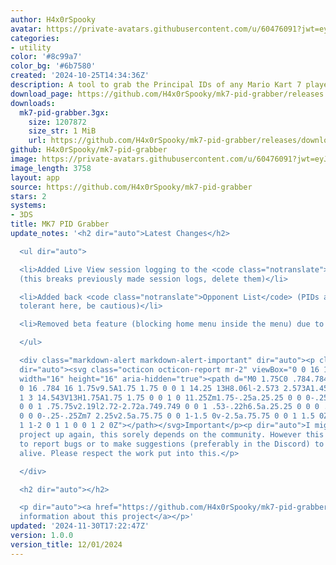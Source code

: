 ```yaml
---
author: H4x0rSpooky
avatar: https://private-avatars.githubusercontent.com/u/60476091?jwt=eyJhbGciOiJIUzI1NiIsInR5cCI6IkpXVCJ9.eyJpc3MiOiJnaXRodWIuY29tIiwiYXVkIjoicmF3LmdpdGh1YnVzZXJjb250ZW50LmNvbSIsImtleSI6ImtleTEiLCJleHAiOjE3MzQ2NzkzODAsIm5iZiI6MTczNDY3ODE4MCwicGF0aCI6Ii91LzYwNDc2MDkxIn0.mX0UFtgDaxyWdlAQWpeAafKy01rvMqHqupR_gN4BlOU&v=4
categories:
- utility
color: '#8c99a7'
color_bg: '#6b7580'
created: '2024-10-25T14:34:36Z'
description: A tool to grab the Principal IDs of any Mario Kart 7 player you encounter.
download_page: https://github.com/H4x0rSpooky/mk7-pid-grabber/releases
downloads:
  mk7-pid-grabber.3gx:
    size: 1207872
    size_str: 1 MiB
    url: https://github.com/H4x0rSpooky/mk7-pid-grabber/releases/download/1.0.0/mk7-pid-grabber.3gx
github: H4x0rSpooky/mk7-pid-grabber
image: https://private-avatars.githubusercontent.com/u/60476091?jwt=eyJhbGciOiJIUzI1NiIsInR5cCI6IkpXVCJ9.eyJpc3MiOiJnaXRodWIuY29tIiwiYXVkIjoicmF3LmdpdGh1YnVzZXJjb250ZW50LmNvbSIsImtleSI6ImtleTEiLCJleHAiOjE3MzQ2NzkzODAsIm5iZiI6MTczNDY3ODE4MCwicGF0aCI6Ii91LzYwNDc2MDkxIn0.mX0UFtgDaxyWdlAQWpeAafKy01rvMqHqupR_gN4BlOU&v=4&size=128
image_length: 3758
layout: app
source: https://github.com/H4x0rSpooky/mk7-pid-grabber
stars: 2
systems:
- 3DS
title: MK7 PID Grabber
update_notes: '<h2 dir="auto">Latest Changes</h2>

  <ul dir="auto">

  <li>Added Live View session logging to the <code class="notranslate">Session Logger</code>
  (this breaks previously made session logs, delete them)</li>

  <li>Added back <code class="notranslate">Opponent List</code> (PIDs are not spoof
  tolerant here, be cautious)</li>

  <li>Removed beta feature (blocking home menu inside the menu) due to issues (12/01/24)</li>

  </ul>

  <div class="markdown-alert markdown-alert-important" dir="auto"><p class="markdown-alert-title"
  dir="auto"><svg class="octicon octicon-report mr-2" viewBox="0 0 16 16" version="1.1"
  width="16" height="16" aria-hidden="true"><path d="M0 1.75C0 .784.784 0 1.75 0h12.5C15.216
  0 16 .784 16 1.75v9.5A1.75 1.75 0 0 1 14.25 13H8.06l-2.573 2.573A1.458 1.458 0 0
  1 3 14.543V13H1.75A1.75 1.75 0 0 1 0 11.25Zm1.75-.25a.25.25 0 0 0-.25.25v9.5c0 .138.112.25.25.25h2a.75.75
  0 0 1 .75.75v2.19l2.72-2.72a.749.749 0 0 1 .53-.22h6.5a.25.25 0 0 0 .25-.25v-9.5a.25.25
  0 0 0-.25-.25Zm7 2.25v2.5a.75.75 0 0 1-1.5 0v-2.5a.75.75 0 0 1 1.5 0ZM9 9a1 1 0
  1 1-2 0 1 1 0 0 1 2 0Z"></path></svg>Important</p><p dir="auto">I might pick this
  project up again, this sorely depends on the community. However this time make sure
  to report bugs or to make suggestions (preferably in the Discord) to keep this project
  alive. Please respect the work put into this.</p>

  </div>

  <h2 dir="auto"></h2>

  <p dir="auto"><a href="https://github.com/H4x0rSpooky/mk7-pid-grabber/blob/main/README.md">More
  information about this project</a></p>'
updated: '2024-11-30T17:22:47Z'
version: 1.0.0
version_title: 12/01/2024
---
```

